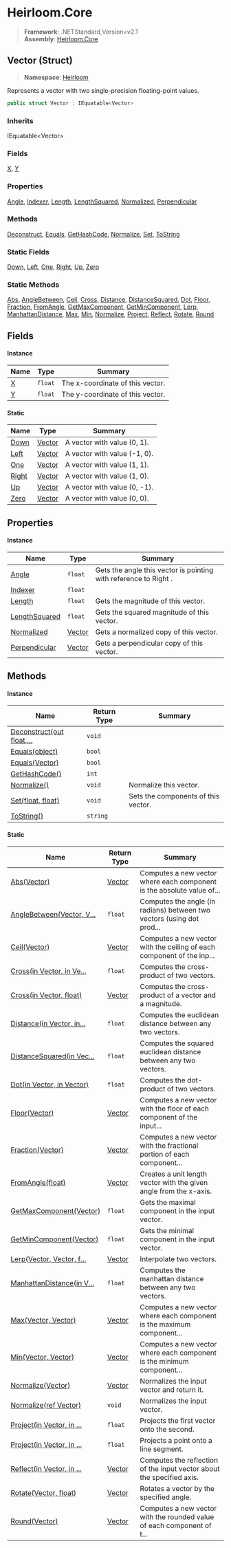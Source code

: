 # Heirloom.Core

> **Framework**: .NETStandard,Version=v2.1  
> **Assembly**: [Heirloom.Core][0]

## Vector (Struct)

> **Namespace**: [Heirloom][0]

Represents a vector with two single-precision floating-point values.

```cs
public struct Vector : IEquatable<Vector>
```

### Inherits

IEquatable\<Vector>

### Fields

[X][1], [Y][2]

### Properties

[Angle][3], [Indexer][4], [Length][5], [LengthSquared][6], [Normalized][7], [Perpendicular][8]

### Methods

[Deconstruct][9], [Equals][10], [GetHashCode][11], [Normalize][12], [Set][13], [ToString][14]

### Static Fields

[Down][15], [Left][16], [One][17], [Right][18], [Up][19], [Zero][20]

### Static Methods

[Abs][21], [AngleBetween][22], [Ceil][23], [Cross][24], [Distance][25], [DistanceSquared][26], [Dot][27], [Floor][28], [Fraction][29], [FromAngle][30], [GetMaxComponent][31], [GetMinComponent][32], [Lerp][33], [ManhattanDistance][34], [Max][35], [Min][36], [Normalize][12], [Project][37], [Reflect][38], [Rotate][39], [Round][40]

## Fields

#### Instance

| Name   | Type    | Summary                          |
|--------|---------|----------------------------------|
| [X][1] | `float` | The x-coordinate of this vector. |
| [Y][2] | `float` | The y-coordinate of this vector. |

#### Static

| Name        | Type         | Summary                      |
|-------------|--------------|------------------------------|
| [Down][15]  | [Vector][41] | A vector with value (0, 1).  |
| [Left][16]  | [Vector][41] | A vector with value (-1, 0). |
| [One][17]   | [Vector][41] | A vector with value (1, 1).  |
| [Right][18] | [Vector][41] | A vector with value (1, 0).  |
| [Up][19]    | [Vector][41] | A vector with value (0, -1). |
| [Zero][20]  | [Vector][41] | A vector with value (0, 0).  |

## Properties

#### Instance

| Name               | Type         | Summary                                                          |
|--------------------|--------------|------------------------------------------------------------------|
| [Angle][3]         | `float`      | Gets the angle this vector is pointing with reference to Right . |
| [Indexer][4]       | `float`      |                                                                  |
| [Length][5]        | `float`      | Gets the magnitude of this vector.                               |
| [LengthSquared][6] | `float`      | Gets the squared magnitude of this vector.                       |
| [Normalized][7]    | [Vector][41] | Gets a normalized copy of this vector.                           |
| [Perpendicular][8] | [Vector][41] | Gets a perpendicular copy of this vector.                        |

## Methods

#### Instance

| Name                           | Return Type | Summary                             |
|--------------------------------|-------------|-------------------------------------|
| [Deconstruct(out float,...][9] | `void`      |                                     |
| [Equals(object)][10]           | `bool`      |                                     |
| [Equals(Vector)][10]           | `bool`      |                                     |
| [GetHashCode()][11]            | `int`       |                                     |
| [Normalize()][12]              | `void`      | Normalize this vector.              |
| [Set(float, float)][13]        | `void`      | Sets the components of this vector. |
| [ToString()][14]               | `string`    |                                     |

#### Static

| Name                            | Return Type  | Summary                                                                |
|---------------------------------|--------------|------------------------------------------------------------------------|
| [Abs(Vector)][21]               | [Vector][41] | Computes a new vector where each component is the absolute value of... |
| [AngleBetween(Vector, V...][22] | `float`      | Computes the angle (in radians) between two vectors (using dot prod... |
| [Ceil(Vector)][23]              | [Vector][41] | Computes a new vector with the ceiling of each component of the inp... |
| [Cross(in Vector, in Ve...][24] | `float`      | Computes the cross-product of two vectors.                             |
| [Cross(in Vector, float)][24]   | [Vector][41] | Computes the cross-product of a vector and a magnitude.                |
| [Distance(in Vector, in...][25] | `float`      | Computes the euclidean distance between any two vectors.               |
| [DistanceSquared(in Vec...][26] | `float`      | Computes the squared euclidean distance between any two vectors.       |
| [Dot(in Vector, in Vector)][27] | `float`      | Computes the dot-product of two vectors.                               |
| [Floor(Vector)][28]             | [Vector][41] | Computes a new vector with the floor of each component of the input... |
| [Fraction(Vector)][29]          | [Vector][41] | Computes a new vector with the fractional portion of each component... |
| [FromAngle(float)][30]          | [Vector][41] | Creates a unit length vector with the given angle from the x-axis.     |
| [GetMaxComponent(Vector)][31]   | `float`      | Gets the maximal component in the input vector.                        |
| [GetMinComponent(Vector)][32]   | `float`      | Gets the minimal component in the input vector.                        |
| [Lerp(Vector, Vector, f...][33] | [Vector][41] | Interpolate two vectors.                                               |
| [ManhattanDistance(in V...][34] | `float`      | Computes the manhattan distance between any two vectors.               |
| [Max(Vector, Vector)][35]       | [Vector][41] | Computes a new vector where each component is the maximum component... |
| [Min(Vector, Vector)][36]       | [Vector][41] | Computes a new vector where each component is the minimum component... |
| [Normalize(Vector)][12]         | [Vector][41] | Normalizes the input vector and return it.                             |
| [Normalize(ref Vector)][12]     | `void`       | Normalizes the input vector.                                           |
| [Project(in Vector, in ...][37] | `float`      | Projects the first vector onto the second.                             |
| [Project(in Vector, in ...][37] | `float`      | Projects a point onto a line segment.                                  |
| [Reflect(in Vector, in ...][38] | [Vector][41] | Computes the reflection of the input vector about the specified axis.  |
| [Rotate(Vector, float)][39]     | [Vector][41] | Rotates a vector by the specified angle.                               |
| [Round(Vector)][40]             | [Vector][41] | Computes a new vector with the rounded value of each component of t... |

[0]: ../../Heirloom.Core.md
[1]: Vector/X.md
[2]: Vector/Y.md
[3]: Vector/Angle.md
[4]: Vector/Indexer.md
[5]: Vector/Length.md
[6]: Vector/LengthSquared.md
[7]: Vector/Normalized.md
[8]: Vector/Perpendicular.md
[9]: Vector/Deconstruct.md
[10]: Vector/Equals.md
[11]: Vector/GetHashCode.md
[12]: Vector/Normalize.md
[13]: Vector/Set.md
[14]: Vector/ToString.md
[15]: Vector/Down.md
[16]: Vector/Left.md
[17]: Vector/One.md
[18]: Vector/Right.md
[19]: Vector/Up.md
[20]: Vector/Zero.md
[21]: Vector/Abs.md
[22]: Vector/AngleBetween.md
[23]: Vector/Ceil.md
[24]: Vector/Cross.md
[25]: Vector/Distance.md
[26]: Vector/DistanceSquared.md
[27]: Vector/Dot.md
[28]: Vector/Floor.md
[29]: Vector/Fraction.md
[30]: Vector/FromAngle.md
[31]: Vector/GetMaxComponent.md
[32]: Vector/GetMinComponent.md
[33]: Vector/Lerp.md
[34]: Vector/ManhattanDistance.md
[35]: Vector/Max.md
[36]: Vector/Min.md
[37]: Vector/Project.md
[38]: Vector/Reflect.md
[39]: Vector/Rotate.md
[40]: Vector/Round.md
[41]: Vector.md
